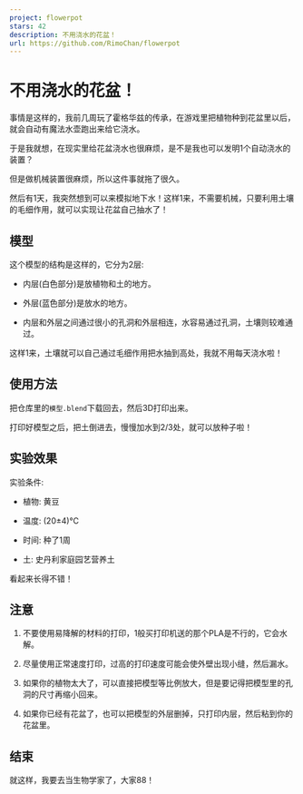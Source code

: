 ```yaml
---
project: flowerpot
stars: 42
description: 不用浇水的花盆！
url: https://github.com/RimoChan/flowerpot
---
```


不用浇水的花盆！
========

事情是这样的，我前几周玩了霍格华兹的传承，在游戏里把植物种到花盆里以后，就会自动有魔法水壶跑出来给它浇水。

于是我就想，在现实里给花盆浇水也很麻烦，是不是我也可以发明1个自动浇水的装置？

但是做机械装置很麻烦，所以这件事就拖了很久。

然后有1天，我突然想到可以来模拟地下水！这样1来，不需要机械，只要利用土壤的毛细作用，就可以实现让花盆自己抽水了！

模型
--

这个模型的结构是这样的，它分为2层:

-   内层(白色部分)是放植物和土的地方。
    
-   外层(蓝色部分)是放水的地方。
    
-   内层和外层之间通过很小的孔洞和外层相连，水容易通过孔洞，土壤则较难通过。
    

这样1来，土壤就可以自己通过毛细作用把水抽到高处，我就不用每天浇水啦！

使用方法
----

把仓库里的`模型.blend`下载回去，然后3D打印出来。

打印好模型之后，把土倒进去，慢慢加水到2/3处，就可以放种子啦！

实验效果
----

实验条件:

-   植物: 黄豆
    
-   温度: (20±4)°C
    
-   时间: 种了1周
    
-   土: 史丹利家庭园艺营养土
    

看起来长得不错！

注意
--

1.  不要使用易降解的材料的打印，1般买打印机送的那个PLA是不行的，它会水解。
    
2.  尽量使用正常速度打印，过高的打印速度可能会使外壁出现小缝，然后漏水。
    
3.  如果你的植物太大了，可以直接把模型等比例放大，但是要记得把模型里的孔洞的尺寸再缩小回来。
    
4.  如果你已经有花盆了，也可以把模型的外层删掉，只打印内层，然后粘到你的花盆里。
    

结束
--

就这样，我要去当生物学家了，大家88！
